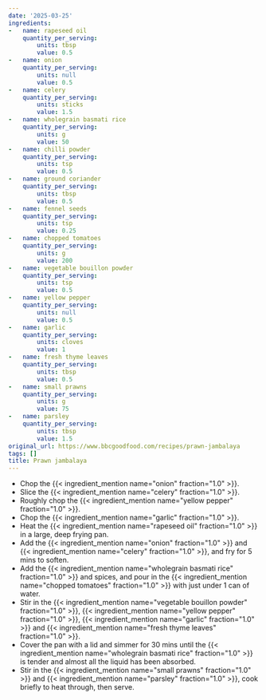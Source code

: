 ```yaml
---
date: '2025-03-25'
ingredients:
-   name: rapeseed oil
    quantity_per_serving:
        units: tbsp
        value: 0.5
-   name: onion
    quantity_per_serving:
        units: null
        value: 0.5
-   name: celery
    quantity_per_serving:
        units: sticks
        value: 1.5
-   name: wholegrain basmati rice
    quantity_per_serving:
        units: g
        value: 50
-   name: chilli powder
    quantity_per_serving:
        units: tsp
        value: 0.5
-   name: ground coriander
    quantity_per_serving:
        units: tbsp
        value: 0.5
-   name: fennel seeds
    quantity_per_serving:
        units: tsp
        value: 0.25
-   name: chopped tomatoes
    quantity_per_serving:
        units: g
        value: 200
-   name: vegetable bouillon powder
    quantity_per_serving:
        units: tsp
        value: 0.5
-   name: yellow pepper
    quantity_per_serving:
        units: null
        value: 0.5
-   name: garlic
    quantity_per_serving:
        units: cloves
        value: 1
-   name: fresh thyme leaves
    quantity_per_serving:
        units: tbsp
        value: 0.5
-   name: small prawns
    quantity_per_serving:
        units: g
        value: 75
-   name: parsley
    quantity_per_serving:
        units: tbsp
        value: 1.5
original_url: https://www.bbcgoodfood.com/recipes/prawn-jambalaya
tags: []
title: Prawn jambalaya
---
```


- Chop the {{< ingredient_mention name="onion" fraction="1.0" >}}.
- Slice the {{< ingredient_mention name="celery" fraction="1.0" >}}.
- Roughly chop the {{< ingredient_mention name="yellow pepper" fraction="1.0" >}}.
- Chop the {{< ingredient_mention name="garlic" fraction="1.0" >}}.
- Heat the {{< ingredient_mention name="rapeseed oil" fraction="1.0" >}} in a large, deep frying pan.
- Add the {{< ingredient_mention name="onion" fraction="1.0" >}} and {{< ingredient_mention name="celery" fraction="1.0" >}}, and fry for 5 mins to soften.
- Add the {{< ingredient_mention name="wholegrain basmati rice" fraction="1.0" >}} and spices, and pour in the {{< ingredient_mention name="chopped tomatoes" fraction="1.0" >}} with just under 1 can of water.
- Stir in the {{< ingredient_mention name="vegetable bouillon powder" fraction="1.0" >}}, {{< ingredient_mention name="yellow pepper" fraction="1.0" >}}, {{< ingredient_mention name="garlic" fraction="1.0" >}} and {{< ingredient_mention name="fresh thyme leaves" fraction="1.0" >}}.
- Cover the pan with a lid and simmer for 30 mins until the {{< ingredient_mention name="wholegrain basmati rice" fraction="1.0" >}} is tender and almost all the liquid has been absorbed.
- Stir in the {{< ingredient_mention name="small prawns" fraction="1.0" >}} and {{< ingredient_mention name="parsley" fraction="1.0" >}}, cook briefly to heat through, then serve.